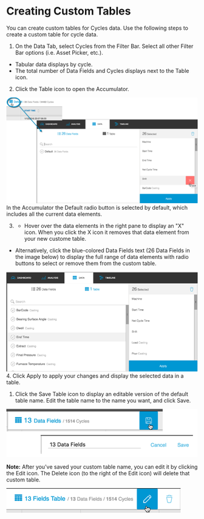 # Creating Custom Tables

You can create custom tables for Cycles data. Use the following steps to create a custom table for cycle data.

1. On the Data Tab, select Cycles from the Filter Bar. Select all other Filter Bar options \(i.e. Asset Picker, etc.\).

  * Tabular data displays by cycle.
  * The total number of Data Fields and Cycles displays next to the Table icon.

2. Click the Table icon to open the Accumulator.

  ![](/assets/accumulator7_26_16.png)In the Accumulator the Default radio button is selected by default, which includes all the current data elements.

3. * Hover over the data elements in the right pane to display an "X" icon. When you click the X icon it removes that data element from your new custome table.
  * Alternatively, click the blue-colored Data Fields text \(26 Data Fields in the image below\) to display the full range of data elements with radio buttons to select or remove them from the custom table.

  ![](/assets/customTable2_7_26_16.png)
4. Click Apply to apply your changes and display the selected data in a table. 

  1. Click the Save Table icon to display an editable version of the default table name. Edit the table name to the name you want, and click Save.

  ![](customTableSave.png)

  **Note:** After you've saved your custom table name, you can edit it by clicking the Edit icon. The Delete icon \(to the right of the Edit icon\) will delete that custom table.

  ![](editCustomTalbeName.png)


